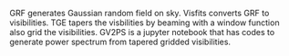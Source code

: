 GRF generates Gaussian random field on sky.
Visfits converts GRF to visibilities.
TGE tapers the visbilities by beaming with a window function also grid the visibilities.
GV2PS is a jupyter notebook that has codes to generate power spectrum from tapered gridded visibilities.
